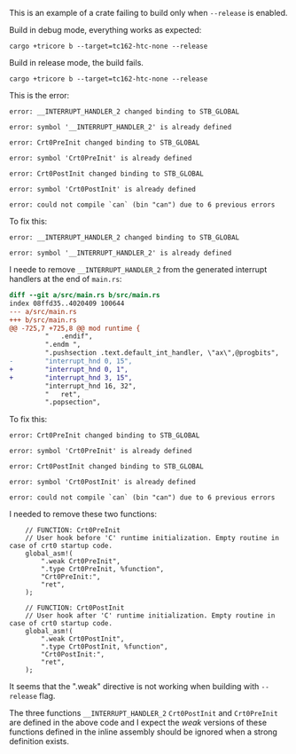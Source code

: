 This is an example of a crate failing to build only when `--release` is
enabled.

Build in debug mode, everything works as expected:

```
cargo +tricore b --target=tc162-htc-none --release
```

Build in release mode, the build fails.

```
cargo +tricore b --target=tc162-htc-none --release
```

This is the error:

```
error: __INTERRUPT_HANDLER_2 changed binding to STB_GLOBAL

error: symbol '__INTERRUPT_HANDLER_2' is already defined

error: Crt0PreInit changed binding to STB_GLOBAL

error: symbol 'Crt0PreInit' is already defined

error: Crt0PostInit changed binding to STB_GLOBAL

error: symbol 'Crt0PostInit' is already defined

error: could not compile `can` (bin "can") due to 6 previous errors
```

To fix this:

```
error: __INTERRUPT_HANDLER_2 changed binding to STB_GLOBAL

error: symbol '__INTERRUPT_HANDLER_2' is already defined
```

I neede to remove `__INTERRUPT_HANDLER_2` from the generated interrupt handlers
at the end of `main.rs`:

```diff
diff --git a/src/main.rs b/src/main.rs
index 08ffd35..4020409 100644
--- a/src/main.rs
+++ b/src/main.rs
@@ -725,7 +725,8 @@ mod runtime {
         "   .endif",
         ".endm ",
         ".pushsection .text.default_int_handler, \"ax\",@progbits",
-        "interrupt_hnd 0, 15",
+        "interrupt_hnd 0, 1",
+        "interrupt_hnd 3, 15",
         "interrupt_hnd 16, 32",
         "   ret",
         ".popsection",

```

To fix this:

```
error: Crt0PreInit changed binding to STB_GLOBAL

error: symbol 'Crt0PreInit' is already defined

error: Crt0PostInit changed binding to STB_GLOBAL

error: symbol 'Crt0PostInit' is already defined

error: could not compile `can` (bin "can") due to 6 previous errors
```

I needed to remove these two functions:

```
    // FUNCTION: Crt0PreInit
    // User hook before 'C' runtime initialization. Empty routine in case of crt0 startup code.
    global_asm!(
        ".weak Crt0PreInit",
        ".type Crt0PreInit, %function",
        "Crt0PreInit:",
        "ret",
    );

    // FUNCTION: Crt0PostInit
    // User hook after 'C' runtime initialization. Empty routine in case of crt0 startup code.
    global_asm!(
        ".weak Crt0PostInit",
        ".type Crt0PostInit, %function",
        "Crt0PostInit:",
        "ret",
    );
```

It seems that the ".weak" directive is not working when building with
`--release` flag.

The three functions `__INTERRUPT_HANDLER_2` `Crt0PostInit` and `Crt0PreInit`
are defined in the above code and I expect the *weak* versions of these
functions defined in the inline assembly should be ignored when a strong
definition exists.
